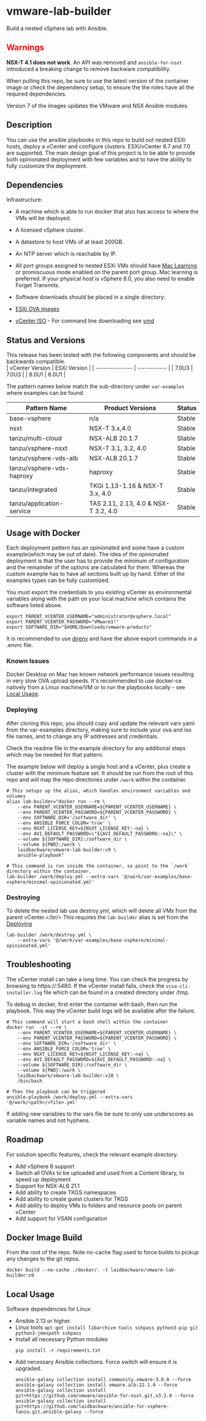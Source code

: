 # vmware-lab-builder
Build a nested vSphere lab with Ansible.

## <span style="color:red">Warnings</span>

**NSX-T 4.1 does not work**. An API was removed and `ansible-for-nsxt` introduced a breaking change to remove backware compatibility.

When pulling this repo, be sure to use the latest version of the container image or check the dependency setup, to ensure the the roles have all the required dependencies.

Version 7 of the images updates the VMware and NSX Ansible modules.

## Description
You can use the ansible playbooks in this repo to build out nested ESXi hosts, deploy a vCenter and configure clusters. ESXi/vCenter 6.7 and 7.0 are supported. The main design goal of this project is to be able to provide both opinionated deployment with few variables and to have the ability to fully customize the deployment.

## Dependencies
Infrastructure:
- A machine which is able to run docker that also has access to where the VMs will be deployed.
- A licensed vSphere cluster.
- A datastore to host VMs of at least 200GB.
- An NTP server which is reachable by IP.
- All port groups assigned to nested ESXi VMs should have [Mac Learning](https://www.virtuallyghetto.com/2018/04/native-mac-learning-in-vsphere-6-7-removes-the-need-for-promiscuous-mode-for-nested-esxi.html) or promiscuous mode enabled on the parent port group. Mac learning is preferred. If your physical host is vSphere 8.0, you also need to enable Forget Transmits.
  
- Software downloads should be placed in a single directory:
- [ESXi OVA images](https://williamlam.com/nested-virtualization/nested-esxi-virtual-appliance)
- [vCenter ISO](https://my.vmware.com/en/group/vmware/downloads/info/slug/datacenter_cloud_infrastructure/vmware_vsphere/7_0) - For command line downloading see [vmd](https://github.com/laidbackware/vmd)

## Status and Versions
This release has been tested with the following components and should be backwards compatible.</br>
| vCenter Version | ESXi Version |
| --------------- | ------------ |
| 7.0U3           | 7.0U3        |
| 8.0U1           | 8.0U1        |

The pattern names below match the sub-directory under `var-examples` where examples can be found.</br>

| Pattern Name              | Product Versions                     | Status |
| ------------------------- | ------------------------------------ | ------ |
| base-vsphere              | n/a                                  | Stable |
| nsxt                      | NSX-T 3.x,4.0                        | Stable |
| tanzu/multi-cloud         | NSX-ALB 20.1.7                       | Stable |
| tanzu/vsphere-nsxt        | NSX-T 3.1, 3.2, 4.0                  | Stable |
| tanzu/vsphere-vds-alb     | NSX-ALB 20.1.7                       | Stable |
| tanzu/vsphere-vds-haproxy | haproxy                              | Stable |
| tanzu/integrated          | TKGi 1.13-1.16 & NSX-T 3.x, 4.0      | Stable |
| tanzu/application-service | TAS 2.11, 2.13, 4.0 & NSX-T 3.2, 4.0 | Stable |

## Usage with Docker
Each deployment pattern has an opinionated and some have a custom example(which may be out of date). The idea of the opinionated deployment is that the user has to provide the minimum of configuration and the remainder of the options are calculated for them. Whereas the custom example has to have all sections built up by hand. Either of the examples types can be fully customized.<br/>

You must export the credentials to you existing vCenter as environmental variables along with the path on your local machine which contains the software listed above.</br>
```
export PARENT_VCENTER_USERNAME="administrator@vsphere.local"
export PARENT_VCENTER_PASSWORD="VMware1!"
export SOFTWARE_DIR="$HOME/Downloads/vmware-products" 
```
It is recommended to use [direnv](https://direnv.net/) and have the above export commands in a .envrc file.<br/>

### Known Issues
Docker Desktop on Mac has known network performance issues resulting in very slow OVA upload speeds. It's recommended to use docker-ce natively from a Linux machine/VM or to run the playbooks locally - see [Local Usage](#local-usage).

### Deploying
After cloning this repo, you should copy and update the relevant vars yaml from the var-examples directory, making sure to include your ova and iso file names, and to change any IP addresses and credentials.<br/>

Check the readme file in the example directory for any additional steps which may be needed for that pattern.<br/>

The example below will deploy a single host and a vCenter, plus create a cluster with the minimum feature set. It should be run from the root of this repo and will map the repo directories under `/work` within the container.<br/>
```
# This setups up the alias, which handles environment variables and volumes
alias lab-builder="docker run --rm \
    --env PARENT_VCENTER_USERNAME=${PARENT_VCENTER_USERNAME} \
    --env PARENT_VCENTER_PASSWORD=${PARENT_VCENTER_PASSWORD} \
    --env SOFTWARE_DIR='/software_dir' \
    --env ANSIBLE_FORCE_COLOR='true' \
    --env NSXT_LICENSE_KEY=${NSXT_LICENSE_KEY:-na} \
    --env AVI_DEFAULT_PASSWORD=\"${AVI_DEFAULT_PASSWORD:-na}\" \
    --volume ${SOFTWARE_DIR}:/software_dir \
    --volume ${PWD}:/work \
    laidbackware/vmware-lab-builder:v9 \
    ansible-playbook"

# This command is run inside the container, so point to the `/work` directory within the container.
lab-builder /work/deploy.yml --extra-vars '@/work/var-examples/base-vsphere/minimal-opinionated.yml'
```

### Destroying
To delete the nested lab use destroy.yml, which will delete all VMs from the parent vCenter.</br/>
This requires the `lab-builder` alias is set from the [Deploying](#deploying) 
```
lab-builder /work/destroy.yml \
    --extra-vars '@/work/var-examples/base-vsphere/minimal-opinionated.yml'
```

## Troubleshooting
The vCenter install can take a long time. You can check the progress by browsing to https://<vcenter IP>:5480. If the vCenter install fails, check the `vcsa-cli-installer.log` file which can be found in a created directory under /tmp.<br/>

To debug in docker, first enter the container with bash, then run the playbook. This way the vCenter build logs will be available after the failure.
```
# This command will start a bash shell within the container
docker run  -it --rm \
    --env PARENT_VCENTER_USERNAME=${PARENT_VCENTER_USERNAME} \
    --env PARENT_VCENTER_PASSWORD=${PARENT_VCENTER_PASSWORD} \
    --env SOFTWARE_DIR='/software_dir' \
    --env ANSIBLE_FORCE_COLOR='true' \
    --env NSXT_LICENSE_KEY=${NSXT_LICENSE_KEY:-na} \
    --env AVI_DEFAULT_PASSWORD=${AVI_DEFAULT_PASSWORD:-na} \
    --volume ${SOFTWARE_DIR}:/software_dir \
    --volume ${PWD}:/work \
    laidbackware/vmware-lab-builder:v10 \
    /bin/bash

# Then the playbook can be triggered
ansible-playbook /work/deploy.yml --extra-vars '@/work/<path>/<file>.yml'
```
If adding new variables to the vars file be sure to only use underscores as variable names and not hyphens.

## Roadmap
For solution specific features, check the relevant example directory.
- Add vSphere 8 support
- Switch all OVAs to be uploaded and used from a Content library, to speed up deployment
- Support for NSX-ALB 21.1
- Add ability to create TKGS namespaces
- Add ability to create guest clusters for TKGS
- Add ability to deploy VMs to folders and resource pools on parent vCenter
- Add support for VSAN configuration

## Docker Image Build
From the root of the repo. Note no-cache flag used to force builds to pickup any changes to the git repos.
```
docker build --no-cache ./docker/. -t laidbackware/vmware-lab-builder:v9
```

## Local Usage
Software dependencies for Linux:
- Ansible 2.13 or higher.
- Linux tools `apt-get install libarchive-tools sshpass python3-pip git python3-jmespath sshpass`
- Install all necessary Python modules
    ```
    pip install -r requirements.txt
    ```
- Add necessary Ansible collections. Force switch will ensure it is upgraded.
   ```
   ansible-galaxy collection install community.vmware:3.0.0 --force
   ansible-galaxy collection install vmware.alb:22.1.4 --force
   ansible-galaxy collection install git+https://github.com/vmware/ansible-for-nsxt.git,v3.2.0 --force
   ansible-galaxy collection install git+https://github.com/laidbackware/ansible-for-vsphere-tanzu.git,ansible-galaxy --force
   ```
